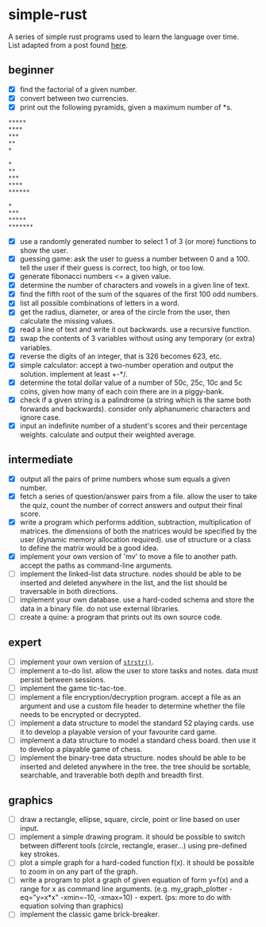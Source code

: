 # simple-rust
A series of simple rust programs used to learn the language over time.  
List adapted from a post found [here](https://cplusplus.com/forum/beginner/3473/).

## beginner
- [x] find the factorial of a given number.
- [x] convert between two currencies.
- [x] print out the following pyramids, given a maximum number of *s.
```
*****
****
***
**
*

*
**
***
****
******

*
***
*****
*******
```
- [x] use a randomly generated number to select 1 of 3 (or more) functions to show the user. 
- [x] guessing game: ask the user to guess a number between 0 and a 100. tell the user if their guess is correct, too high, or too low.
- [x] generate fibonacci numbers <= a given value.
- [x] determine the number of characters and vowels in a given line of text.
- [x] find the fifth root of the sum of the squares of the first 100 odd numbers. 
- [x] list all possible combinations of letters in a word.
- [x] get the radius, diameter, or area of the circle from the user, then calculate the missing values. 
- [x] read a line of text and write it out backwards. use a recursive function. 
- [x] swap the contents of 3 variables without using any temporary (or extra) variables. 
- [x] reverse the digits of an integer, that is 326 becomes 623, etc. 
- [x] simple calculator: accept a two-number operation and output the solution. implement at least +-*/.
- [x] determine the total dollar value of a number of 50c, 25c, 10c and 5c coins, given how many of each coin there are in a piggy-bank.
- [x] check if a given string is a palindrome (a string which is the same both forwards and backwards). consider only alphanumeric characters and ignore case.
- [x] input an indefinite number of a student's scores and their percentage weights. calculate and output their weighted average.

## intermediate
- [x] output all the pairs of prime numbers whose sum equals a given number.
- [x] fetch a series of question/answer pairs from a file. allow the user to take the quiz, count the number of correct answers and output their final score. 
- [x] write a program which performs addition, subtraction, multiplication of matrices. the dimensions of both the matrices would be specified by the user (dynamic memory allocation required). use of structure or a class to define the matrix would be a good idea. 
- [x] implement your own version of 'mv' to move a file to another path. accept the paths as command-line arguments. 
- [ ] implement the linked-list data structure. nodes should be able to be inserted and deleted anywhere in the list, and the list should be traversable in both directions. 
- [ ] implement your own database. use a hard-coded schema and store the data in a binary file. do not use external libraries. 
- [ ] create a quine: a program that prints out its own source code.

## expert
- [ ] implement your own version of [`strstr()`](https://cplusplus.com/reference/cstring/strstr/).
- [ ] implement a to-do list. allow the user to store tasks and notes. data must persist between sessions.
- [ ] implement the game tic-tac-toe.
- [ ] implement a file encryption/decryption program. accept a file as an argument and use a custom file header to determine whether the file needs to be encrypted or decrypted.
- [ ] implement a data structure to model the standard 52 playing cards. use it to develop a playable version of your favourite card game.
- [ ] implement a data structure to model a standard chess board. then use it to develop a playable game of chess.
- [ ] implement the binary-tree data structure. nodes should be able to be inserted and deleted anywhere in the tree. the tree should be sortable, searchable, and traverable both depth and breadth first.

## graphics
- [ ] draw a rectangle, ellipse, square, circle, point or line based on user input. 
- [ ] implement a simple drawing program. it should be possible to switch between different tools (circle, rectangle, eraser...) using pre-defined key strokes. 
- [ ] plot a simple graph for a hard-coded function f(x). it should be possible to zoom in on any part of the graph.
- [ ] write a program to plot a graph of given equation of form y=f(x) and a range for x as command line arguments. (e.g. my_graph_plotter -eq="y=x*x" -xmin=-10, -xmax=10) - expert. (ps: more to do with equation solving than graphics)
- [ ] implement the classic game brick-breaker.
